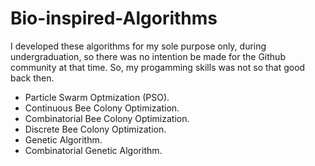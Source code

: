 # Bio-inspired-Algorithms

I developed these algorithms for my sole purpose only, during undergraduation, so there was no intention be made for the Github community at that time. So, my progamming skills was not so that good back then.

- Particle Swarm Optmization (PSO).
- Continuous Bee Colony Optimization.
- Combinatorial Bee Colony Optimization.
- Discrete Bee Colony Optimization.
- Genetic Algorithm.
- Combinatorial Genetic Algorithm.
